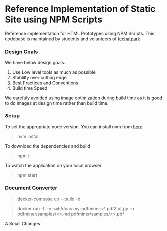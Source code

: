 # Reference Implementation of Static Site using NPM Scripts
Reference implementation for HTML Prototypes using NPM Scripts. This codebase is maintained by students and volunteers of [techatpark](http://www.techatpark.com)

### Design Goals

We have below design goals.

1. Use Low level tools as much as possible
1. Stablilty over cutting edge
1. Best Practices and Conventions
1. Build time Speed 

We carefuly avoided using image optimization during build time as it is good to do images at design time rather than build time.

### Setup

To set the appropriate node version. You can install nvm from [here](https://github.com/nvm-sh/nvm)

> nvm install

To download the dependencies and build

> npm i

To watch the application on your local browser

> npm start

### Document Converter

> docker-compose up --build -d

> docker run -ti -v `pwd`:/docs my-pdfminer:v1 pdf2txt.py -o pdfminer/samples/<<FILE>>.md pdfminer/samples/<<FILE>>.pdf

A Small Changes